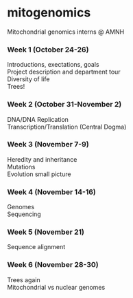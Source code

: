 # mitogenomics
Mitochondrial genomics interns @ AMNH

### Week 1 (October 24-26)
Introductions, exectations, goals <br />
Project description and department tour<br />
Diversity of life<br />
Trees!<br />

### Week 2 (October 31-November 2)
DNA/DNA Replication<br />
Transcription/Translation (Central Dogma)<br />

### Week 3 (November 7-9)
Heredity and inheritance<br />
Mutations <br />
Evolution small picture<br />

### Week 4 (November 14-16)
Genomes<br />
Sequencing <br />

### Week 5 (November 21)
Sequence alignment<br />

### Week 6 (November 28-30)
Trees again<br />
Mitochondrial vs nuclear genomes <br />
